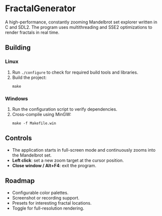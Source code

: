 # FractalGenerator

A high-performance, constantly zooming Mandelbrot set explorer written in C and SDL2.
The program uses multithreading and SSE2 optimizations to render fractals in real time.

## Building

### Linux
1. Run `./configure` to check for required build tools and libraries.
2. Build the project:
   ```
   make
   ```

### Windows
1. Run the configuration script to verify dependencies.
2. Cross-compile using MinGW:
   ```
   make -f Makefile.win
   ```

## Controls
- The application starts in full-screen mode and continuously zooms into the Mandelbrot set.
- **Left click**: set a new zoom target at the cursor position.
- **Close window / Alt+F4**: exit the program.

## Roadmap
- Configurable color palettes.
- Screenshot or recording support.
- Presets for interesting fractal locations.
- Toggle for full-resolution rendering.
